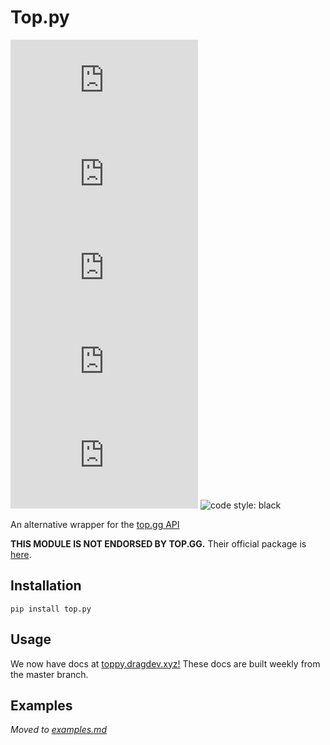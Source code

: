 # Top.py
![issues: unresolved](https://img.shields.io/github/issues/dragdev-studios/top.py?style=flat-square)
![pull requests: unresolved](https://img.shields.io/github/issues-pr/dragdev-studios/top.py?style=flat-square)
![version: unresolved](https://img.shields.io/pypi/v/top.py?style=flat-square)
![supported python versions: unresolved](https://img.shields.io/pypi/pyversions/top.py?style=flat-square)
![downloads: unresolved](https://img.shields.io/pypi/dw/top.py?style=flat-square)
![code style: black](https://img.shields.io/badge/code%20style-black-black?style=flat-square)


An alternative wrapper for the [top.gg API](//docs.top.gg)

**THIS MODULE IS NOT ENDORSED BY TOP.GG.** Their official package is [here](https://pypi.org/project/dblpy).


## Installation
```shell
pip install top.py
```

## Usage
We now have docs at [toppy.dragdev.xyz!](//toppy.dragdev.xyz) These docs are built weekly from the master branch.

## Examples
*Moved to [examples.md](/examples.md)*
